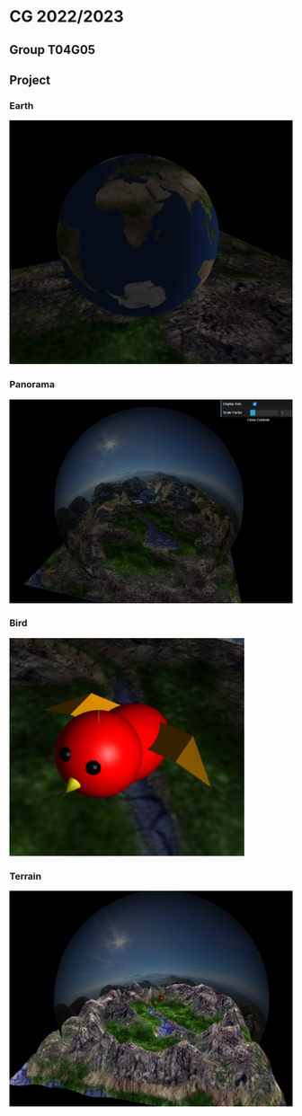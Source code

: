 # CG 2022/2023

## Group T04G05

## Project

### Earth

![Screenshot 1](screenshots/earth.png)

### Panorama

![Screenshot 2](screenshots/panorama.png)

### Bird

![Screenshot 3](screenshots/bird.png)

### Terrain

![Screenshot 4](screenshots/terrain.png)
